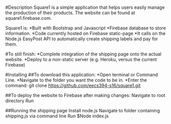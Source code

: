 #Description
Square1 is a simple application that helps users easily manage the production of their products. 
The website can be found at square1.firebase.com.


Square1 is: 
*Built with Bootstrap  and Javascript 
*Firebase database to store information. 
*Code currently hosted on Firebase static-page
*It calls on the Node.js EasyPost API to automatically create shipping labels and pay for them. 



#To still finish: 
*Complete integration of the shipping page onto the actual website. 
*Deploy to a non-static server (e.g. Heroku, versus the current Firebase)
	

#Installing
##To download this application: 
*Open terminal or Command Line.
*Navigate to the folder you want the code to be in. 
*Enter the command: 
	git clone https://github.com/eecs394-s16/square1.git
	
##To deploy the website to Firebase after making changes: 
	Navigate to root directory
	Run 

##Running the shipping page
	Install node.js
	Navigate to folder containing shipping.js via command line
	Run $Node index.js
	
		
	
